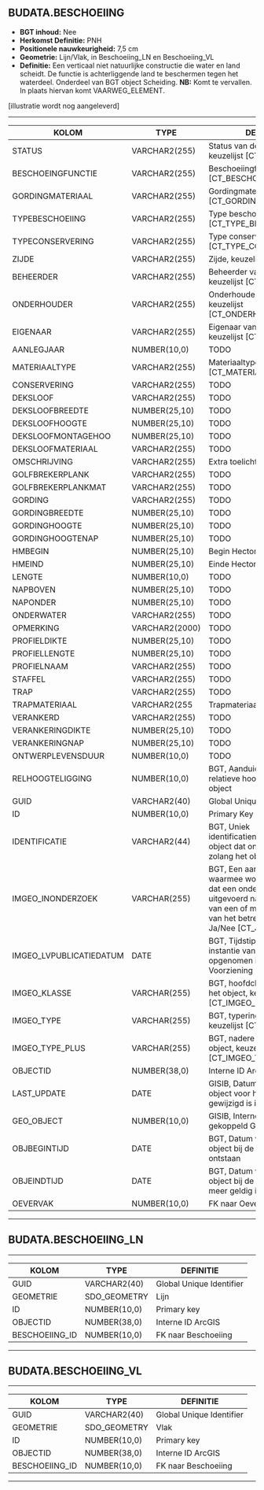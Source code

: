 ﻿## BUDATA.BESCHOEIING


* __BGT inhoud:__ Nee
* __Herkomst Definitie:__ PNH
* __Positionele nauwkeurigheid:__ 7,5 cm
* __Geometrie:__ Lijn/Vlak, in Beschoeiing_LN en Beschoeiing_VL
* __Definitie:__ Een verticaal niet natuurlijke constructie die water en land scheidt. De functie is achterliggende land te beschermen tegen het waterdeel. Onderdeel van BGT object Scheiding. __NB:__ Komt te vervallen. In plaats hiervan komt VAARWEG_ELEMENT.


[illustratie wordt nog aangeleverd]

***

|KOLOM                               |TYPE              |DEFINITIE|
|------                              |----              |-----    |
|STATUS                              |VARCHAR2(255)     |Status van de gegevens, keuzelijst [CT_STATUS]|
|BESCHOEINGFUNCTIE                   |VARCHAR2(255)     |Beschoeiingfunctie, keuzelijst [CT_BESCHOEIING_FUNCTIE]|
|GORDINGMATERIAAL                    |VARCHAR2(255)     |Gordingmateriaal, keuzelijst [CT_GORDING_MATERIAAL]|
|TYPEBESCHOEIING                     |VARCHAR2(255)     |Type beschoeiing, keuzelijst [CT_TYPE_BESCHOEIING]|
|TYPECONSERVERING                    |VARCHAR2(255)     |Type conservering, keuzelijst [CT_TYPE_CONSERVERING]|
|ZIJDE                               |VARCHAR2(255)     |Zijde, keuzelijst [CT_ZIJDE]|
|BEHEERDER                           |VARCHAR2(255)     |Beheerder van het object, keuzelijst [CT_BEHEERDER]|
|ONDERHOUDER                         |VARCHAR2(255)     |Onderhouder van het object, keuzelijst [CT_ONDERHOUDER]|
|EIGENAAR                            |VARCHAR2(255)     |Eigenaar van het object, keuzelijst [CT_INSTANTIE]|
|AANLEGJAAR                          |NUMBER(10,0)      |TODO|
|MATERIAALTYPE                       |VARCHAR2(255)     |Materiaaltype, keuzelijst [CT_MATERIAALTYPE]|
|CONSERVERING                        |VARCHAR2(255)     |TODO|
|DEKSLOOF                            |VARCHAR2(255)     |TODO|
|DEKSLOOFBREEDTE                     |NUMBER(25,10)     |TODO|
|DEKSLOOFHOOGTE                      |NUMBER(25,10)     |TODO|
|DEKSLOOFMONTAGEHOO                  |NUMBER(25,10)     |TODO|
|DEKSLOOFMATERIAAL                   |VARCHAR2(255)     |TODO|
|OMSCHRIJVING                        |VARCHAR2(255)     |Extra toelichting|
|GOLFBREKERPLANK                     |VARCHAR2(255)     |TODO|
|GOLFBREKERPLANKMAT                  |VARCHAR2(255)     |TODO|
|GORDING                             |VARCHAR2(255)     |TODO|
|GORDINGBREEDTE                      |NUMBER(25,10)     |TODO|
|GORDINGHOOGTE                       |NUMBER(25,10)     |TODO|
|GORDINGHOOGTENAP                    |NUMBER(25,10)     |TODO|
|HMBEGIN                             |NUMBER(25,10)     |Begin Hectometrering|
|HMEIND                              |NUMBER(25,10)     |Einde Hectometrering|
|LENGTE                              |NUMBER(10,0)      |TODO|
|NAPBOVEN                            |NUMBER(25,10)     |TODO|
|NAPONDER                            |NUMBER(25,10)     |TODO|
|ONDERWATER                          |VARCHAR2(255)     |TODO|
|OPMERKING                           |VARCHAR2(2000)    |TODO|
|PROFIELDIKTE                        |NUMBER(25,10)     |TODO|
|PROFIELLENGTE                       |NUMBER(25,10)     |TODO|
|PROFIELNAAM                         |VARCHAR2(255)     |TODO|
|STAFFEL                             |VARCHAR2(255)     |TODO|
|TRAP                                |VARCHAR2(255)     |TODO|
|TRAPMATERIAAL                       |VARCHAR2(255      |Trapmateriaal|
|VERANKERD                           |VARCHAR2(255)     |TODO|
|VERANKERINGDIKTE                    |NUMBER(25,10)     |TODO|
|VERANKERINGNAP                      |NUMBER(25,10)     |TODO|
|ONTWERPLEVENSDUUR                   |NUMBER(10,0)      |TODO|
|RELHOOGTELIGGING                    |NUMBER(10,0)      |BGT, Aanduiding voor de relatieve hoogte van het object|
|GUID                                |VARCHAR2(40)      |Global Unique Identifier|
|ID                                  |NUMBER(10,0)      |Primary Key|
|IDENTIFICATIE                       |VARCHAR2(44)      |BGT, Uniek identificatienummer voor het object dat onveranderlijk is zolang het object bestaat|
|IMGEO_INONDERZOEK                         |VARCHAR(255)           |BGT, Een aanduiding waarmee wordt aangegeven dat een onderzoek wordt uitgevoerd naar de juistheid van een of meer gegevens van het betreffende object: Ja/Nee [CT_JA_NEE] |
|IMGEO_LVPUBLICATIEDATUM             |DATE              |BGT, Tijdstip waarop deze instantie van het object is opgenomen in de Landelijke Voorziening|
|IMGEO_KLASSE                        |VARCHAR(255)      |BGT, hoofdclassificatie van het object, keuzelijst [CT_IMGEO_KLASSE]|
|IMGEO_TYPE                          |VARCHAR(255)      |BGT, typering van het object, keuzelijst [CT_IMGEO_TYPE] |
|IMGEO_TYPE_PLUS                     |VARCHAR(255)      |BGT, nadere typering van het object, keuzelijst [CT_IMGEO_TYPE_PLUS]|
|OBJECTID                            |NUMBER(38,0)      |Interne ID ArcGIS|
|LAST_UPDATE                         |DATE              |GISIB, Datum waarop het object voor het laatst gewijzigd is in GISIB|
|GEO_OBJECT                          |NUMBER(10,0)      |GISIB, Interne ID van gekoppeld Gisib geo object|
|OBJBEGINTIJD                        |DATE              |BGT, Datum waarop het object bij de bronhouder is ontstaan|
|OBJEINDTIJD                         |DATE              |BGT, Datum waarop het object bij de bronhouder niet meer geldig is|
|OEVERVAK                            |NUMBER(10,0)      |FK naar Oevervak|

***

## BUDATA.BESCHOEIING_LN

***

|KOLOM                               |TYPE              |DEFINITIE|
|------                              |----              |-----    |
|GUID                                |VARCHAR2(40)      |Global Unique Identifier|
|GEOMETRIE                           |SDO_GEOMETRY      |Lijn|
|ID                                 |NUMBER(10,0)      |Primary key|
|OBJECTID                            |NUMBER(38,0)   |Interne ID ArcGIS|
|BESCHOEIING_ID                        |NUMBER(10,0)    |FK naar Beschoeiing|

***

## BUDATA.BESCHOEIING_VL

***

|KOLOM                               |TYPE              |DEFINITIE|
|------                              |----              |-----    |
|GUID                                |VARCHAR2(40)      |Global Unique Identifier|
|GEOMETRIE                           |SDO_GEOMETRY      |Vlak|
|ID                                 |NUMBER(10,0)      |Primary key|
|OBJECTID                            |NUMBER(38,0)   |Interne ID ArcGIS|
|BESCHOEIING_ID                        |NUMBER(10,0)    |FK naar Beschoeiing|

***

